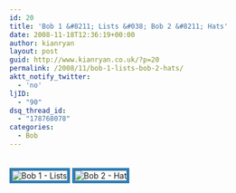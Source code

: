 ```yaml
---
id: 20
title: 'Bob 1 &#8211; Lists &#038; Bob 2 &#8211; Hats'
date: 2008-11-18T12:36:19+00:00
author: kianryan
layout: post
guid: http://www.kianryan.co.uk/?p=20
permalink: /2008/11/bob-1-lists-bob-2-hats/
aktt_notify_twitter:
  - 'no'
ljID:
  - "90"
dsq_thread_id:
  - "178768078"
categories:
  - Bob
---
```

<img style="border:5px solid #327EB0" src="http://www.kianryan.co.uk/wp-content/uploads/2008/11/no1-todo-list.png" alt="Bob 1 - Lists" title="Bob 1 - Lists" class="size-full wp-image-21" srcset="http://www.kianryan.co.uk/wp-content/uploads/2008/11/no1-todo-list.png 600w, http://www.kianryan.co.uk/wp-content/uploads/2008/11/no1-todo-list-300x202.png 300w" sizes="(max-width: 600px) 100vw, 600px" />

<img style="border:5px solid #327EB0; margin-top: 20px;" src="http://www.kianryan.co.uk/wp-content/uploads/2008/11/no2-hat.png" alt="Bob 2 - Hat" title="Bob 2 - Hat" class="size-full wp-image-22" srcset="http://www.kianryan.co.uk/wp-content/uploads/2008/11/no2-hat.png 600w, http://www.kianryan.co.uk/wp-content/uploads/2008/11/no2-hat-300x205.png 300w" sizes="(max-width: 600px) 100vw, 600px" />